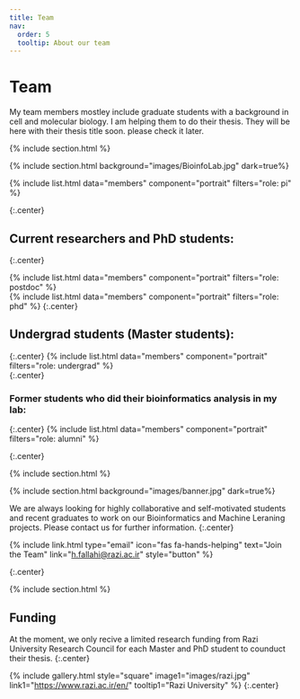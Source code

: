 ```yaml
---
title: Team
nav:
  order: 5
  tooltip: About our team
---
```


# <i class="fas fa-users"></i>Team

My team members mostley include graduate students with a background in cell and molecular biology. I am helping them to do their thesis.
They will be here with their thesis title soon.
please check it later. 

{% include section.html %}

{% include section.html background="images/BioinfoLab.jpg" dark=true%}

{%
  include list.html
  data="members"
  component="portrait"
  filters="role: pi"
%}  

{:.center}
## Current researchers and PhD students:  
{:.center}

{%
  include list.html
  data="members"
  component="portrait"
  filters="role: postdoc"
%}  
{%
  include list.html
  data="members"
  component="portrait"
  filters="role: phd"
%} 
{:.center}
## Undergrad students (Master students):  
{:.center}
{%
  include list.html
  data="members"
  component="portrait"
  filters="role: undergrad"
%}  
{:.center}
### Former students who did their bioinformatics analysis in my lab:  
{:.center}
{%
  include list.html
  data="members"
  component="portrait"
  filters="role: alumni"
%}

{:.center}

{% include section.html %}

{% include section.html background="images/banner.jpg" dark=true%}



We are always looking for highly collaborative and self-motivated students and recent graduates to work on our Bioinformatics and Machine Leraning projects. Please contact us for further information. 
{:.center}

{%
  include link.html
  type="email"
  icon="fas fa-hands-helping"
  text="Join the Team"
  link="h.fallahi@razi.ac.ir"
  style="button"
 %}
 
{:.center}

{% include section.html %}

## Funding

At the moment, we only recive a limited research funding from Razi University Research Council for each Master and PhD student to counduct their thesis.
{:.center}


{%
  include gallery.html
  style="square"
  image1="images/razi.jpg" 
  link1="https://www.razi.ac.ir/en/"
  tooltip1="Razi University"
%}
{:.center}
